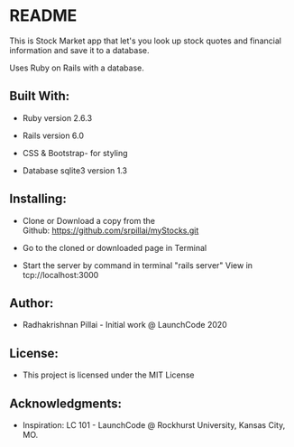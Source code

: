 # README

This is Stock Market app that let's you look up stock quotes and financial information and save it to a database.

Uses Ruby on Rails with a database.


## Built With:


* Ruby version 2.6.3
* Rails version 6.0

* CSS & Bootstrap- for styling
* Database sqlite3 version 1.3

## Installing:


* Clone or Download a copy from the Github: https://github.com/srpillai/myStocks.git
* Go to the cloned or downloaded page in Terminal

* Start the server by command in terminal "rails server"
View in  tcp://localhost:3000

## Author:

* Radhakrishnan Pillai - Initial work @ LaunchCode 2020

## License:

* This project is licensed under the MIT License

## Acknowledgments:

* Inspiration: LC 101 - LaunchCode @ Rockhurst University, Kansas City, MO.
